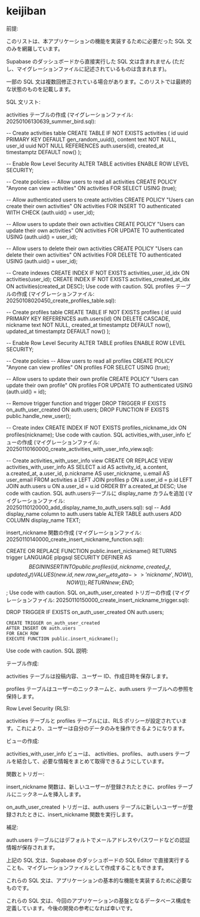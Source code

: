 # keijiban

前提:

このリストは、本アプリケーションの機能を実装するために必要だった SQL 文のみを網羅しています。

Supabase のダッシュボードから直接実行した SQL 文は含まれません (ただし、マイグレーションファイルに記述されているものは含まれます)。

一部の SQL 文は複数回修正されている場合があります。このリストでは最終的な状態のものを記載します。

SQL 文リスト:

activities テーブルの作成 (マイグレーションファイル: 20250106130639_summer_bird.sql):

-- Create activities table
CREATE TABLE IF NOT EXISTS activities (
  id uuid PRIMARY KEY DEFAULT gen_random_uuid(),
  content text NOT NULL,
  user_id uuid NOT NULL REFERENCES auth.users(id),
  created_at timestamptz DEFAULT now()
);

-- Enable Row Level Security
ALTER TABLE activities ENABLE ROW LEVEL SECURITY;

-- Create policies
-- Allow users to read all activities
CREATE POLICY "Anyone can view activities"
  ON activities
  FOR SELECT
  USING (true);

-- Allow authenticated users to create activities
CREATE POLICY "Users can create their own activities"
  ON activities
  FOR INSERT
  TO authenticated
  WITH CHECK (auth.uid() = user_id);

-- Allow users to update their own activities
CREATE POLICY "Users can update their own activities"
  ON activities
  FOR UPDATE
  TO authenticated
  USING (auth.uid() = user_id);

-- Allow users to delete their own activities
CREATE POLICY "Users can delete their own activities"
  ON activities
  FOR DELETE
  TO authenticated
  USING (auth.uid() = user_id);

-- Create indexes
CREATE INDEX IF NOT EXISTS activities_user_id_idx ON activities(user_id);
CREATE INDEX IF NOT EXISTS activities_created_at_idx ON activities(created_at DESC);
Use code with caution.
SQL
profiles テーブルの作成 (マイグレーションファイル: 20250108020450_create_profiles_table.sql):

-- Create profiles table
CREATE TABLE IF NOT EXISTS profiles (
  id uuid PRIMARY KEY REFERENCES auth.users(id) ON DELETE CASCADE,
  nickname text NOT NULL,
  created_at timestamptz DEFAULT now(),
  updated_at timestamptz DEFAULT now()
);

-- Enable Row Level Security
ALTER TABLE profiles ENABLE ROW LEVEL SECURITY;

-- Create policies
-- Allow users to read all profiles
CREATE POLICY "Anyone can view profiles"
  ON profiles
  FOR SELECT
  USING (true);

-- Allow users to update their own profile
CREATE POLICY "Users can update their own profile"
  ON profiles
  FOR UPDATE
  TO authenticated
  USING (auth.uid() = id);

-- Remove trigger function and trigger
DROP TRIGGER IF EXISTS on_auth_user_created ON auth.users;
DROP FUNCTION IF EXISTS public.handle_new_user();

-- Create index
CREATE INDEX IF NOT EXISTS profiles_nickname_idx ON profiles(nickname);
Use code with caution.
SQL
activities_with_user_info ビューの作成 (マイグレーションファイル: 20250110160000_create_activities_with_user_info_view.sql):

-- Create activities_with_user_info view
    CREATE OR REPLACE VIEW activities_with_user_info AS
    SELECT
        a.id AS activity_id,
        a.content,
        a.created_at,
        a.user_id,
        p.nickname AS user_nickname,
        u.email AS user_email
    FROM activities a
    LEFT JOIN profiles p ON a.user_id = p.id
    LEFT JOIN auth.users u ON a.user_id = u.id
    ORDER BY a.created_at DESC;
Use code with caution.
SQL
auth.usersテーブルに display_name カラムを追加 (マイグレーションファイル: 20250110120000_add_display_name_to_auth_users.sql):
sql -- Add display_name column to auth.users table ALTER TABLE auth.users ADD COLUMN display_name TEXT;

insert_nickname 関数の作成 (マイグレーションファイル: 20250110140000_create_insert_nickname_function.sql):

CREATE OR REPLACE FUNCTION public.insert_nickname()
RETURNS trigger
LANGUAGE plpgsql
SECURITY DEFINER
AS $$
BEGIN
  INSERT INTO public.profiles (id, nickname, created_at, updated_at)
  VALUES (new.id, new.raw_user_meta_data->>'nickname', NOW(), NOW());
  RETURN new;
END;
$$;
Use code with caution.
SQL
on_auth_user_created トリガーの作成 (マイグレーションファイル: 20250110150000_create_insert_nickname_trigger.sql):

DROP TRIGGER IF EXISTS on_auth_user_created ON auth.users;

    CREATE TRIGGER on_auth_user_created
    AFTER INSERT ON auth.users
    FOR EACH ROW
    EXECUTE FUNCTION public.insert_nickname();
Use code with caution.
SQL
説明:

テーブル作成:

activities テーブルは投稿内容、ユーザー ID、作成日時を保存します。

profiles テーブルはユーザーのニックネームと、auth.users テーブルへの参照を保持します。

Row Level Security (RLS):

activities テーブルと profiles テーブルには、RLS ポリシーが設定されています。これにより、ユーザーは自分のデータのみを操作できるようになります。

ビューの作成:

activities_with_user_info ビューは、 activities、profiles、 auth.users テーブルを結合して、必要な情報をまとめて取得できるようにしています。

関数とトリガー:

insert_nickname 関数は、新しいユーザーが登録されたときに、profiles テーブルにニックネームを挿入します。

on_auth_user_created トリガーは、auth.users テーブルに新しいユーザーが登録されたときに、insert_nickname 関数を実行します。

補足:

auth.users テーブルにはデフォルトでメールアドレスやパスワードなどの認証情報が保存されます。

上記の SQL 文は、Supabase のダッシュボードの SQL Editor で直接実行することも、マイグレーションファイルとして作成することもできます。

これらの SQL 文は、アプリケーションの基本的な機能を実装するために必要なものです。

これらの SQL 文は、今回のアプリケーションの基盤となるデータベース構成を定義しています。今後の開発の参考になれば幸いです。
